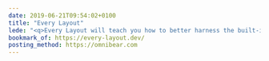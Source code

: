 ```yaml
---
date: 2019-06-21T09:54:02+0100
title: "Every Layout"
lede: "<q>Every Layout will teach you how to better harness the built-in algorithms that power browsers and CSS.</q>"
bookmark_of: https://every-layout.dev/
posting_method: https://omnibear.com
---
```

